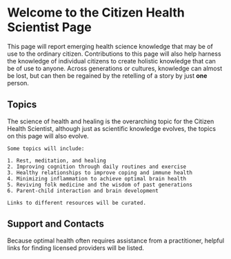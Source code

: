 # Welcome to the Citizen Health Scientist Page

This page will report emerging health science knowledge that may be of use to the ordinary citizen. Contributions to this page will also help harness the knowledge of individual citizens to create holistic knowledge that can be of use to anyone. Across generations or cultures, knowledge can almost be lost, but can then be regained by the retelling of a story by just **one** person. 

## Topics

The science of health and healing is the overarching topic for the Citizen Health Scientist, although just as scientific knowledge evolves, the topics on this page will also evolve. 

```
Some topics will include:

1. Rest, meditation, and healing
2. Improving cognition through daily routines and exercise
3. Healthy relationships to improve coping and immune health
4. Minimizing inflammation to achieve optimal brain health
5. Reviving folk medicine and the wisdom of past generations
6. Parent-child interaction and brain development

Links to different resources will be curated.

```
## Support and Contacts

Because optimal health often requires assistance from a practitioner, helpful links for finding licensed providers will be listed. 
